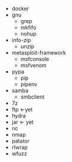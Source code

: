 - docker
- gnu
  - grep
  - mkfifo
  - nohup
- info-zip
  - unzip
- metasploit-framework
  - msfconsole
  - msfvenom
- pypa
    - pip
    - pipenv
- samba
  - smbclient
- 7z
- ftp <-yet
- hydra
- jar <- yet
- nc
- nmap
- patator
- rlwrap
- wfuzz
